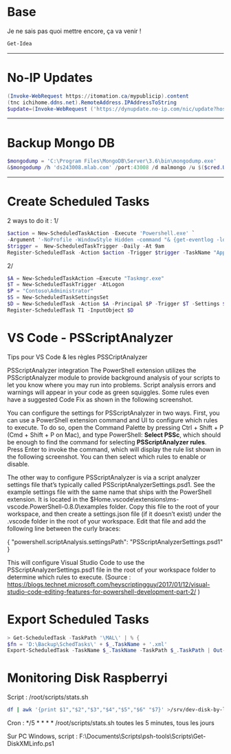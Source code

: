 <!-- TITLE: Powershell -->
<!-- SUBTITLE: Stuff PowerShell -->

# Base

Je ne sais pas quoi mettre encore, ça va venir !


```powershell
Get-Idea
```


-----


# No-IP Updates

```powershell
(Invoke-WebRequest https://itomation.ca/mypublicip).content
(tnc ichihome.ddns.net).RemoteAddress.IPAddressToString
$update=(Invoke-WebRequest ('https://dynupdate.no-ip.com/nic/update?hostname='+$HostRecord + '&myip='+$IPAddress) -Credential $Cred).content 
```


-----


# Backup Mongo DB
```powershell
$mongodump = 'C:\Program Files\MongoDB\Server\3.6\bin\mongodump.exe'
&$mongodump /h 'ds243008.mlab.com' /port:43008 /d malmongo /u $($cred.UserName) /p $($cred.GetNetworkCredential().password) /o D:\Backup\Mongo
```


-----


# Create Scheduled Tasks
2 ways to do it :
1/
```powershell
$action = New-ScheduledTaskAction -Execute 'Powershell.exe' `
-Argument '-NoProfile -WindowStyle Hidden -command "& {get-eventlog -logname Application -After ((get-date).AddDays(-1)) | Export-Csv -Path c:\fso\applog.csv -Force -NoTypeInformation}"'
$trigger =  New-ScheduledTaskTrigger -Daily -At 9am
Register-ScheduledTask -Action $action -Trigger $trigger -TaskName "AppLog" -Description "Daily dump of Applog"
```

2/
```powershell
$A = New-ScheduledTaskAction –Execute "Taskmgr.exe"
$T = New-ScheduledTaskTrigger -AtLogon
$P = "Contoso\Administrator"
$S = New-ScheduledTaskSettingsSet
$D = New-ScheduledTask -Action $A -Principal $P -Trigger $T -Settings $S
Register-ScheduledTask T1 -InputObject $D
```

# VS Code - PSScriptAnalyzer
Tips pour VS Code & les règles PSSCriptAnalyzer

PSScriptAnalyzer integration
The PowerShell extension utilizes the PSScriptAnalyzer module to provide background analysis of your scripts to let you know where you may run into problems. Script analysis errors and warnings will appear in your code as green squiggles. Some rules even have a suggested Code Fix as shown in the following screenshot.

You can configure the settings for PSScriptAnalyzer in two ways. First, you can use a PowerShell extension command and UI to configure which rules to execute. To do so, open the Command Palette by pressing Ctrl + Shift + P (Cmd + Shift + P on Mac), and type PowerShell: **Select PSSc**, which should be enough to find the command for selecting **PSScriptAnalyzer rules**. Press Enter to invoke the command, which will display the rule list shown in the following screenshot. You can then select which rules to enable or disable.

The other way to configure PSScriptAnalyzer is via a script analyzer settings file that’s typically called PSScriptAnalyzerSettings.psd1. See the example settings file with the same name that ships with the PowerShell extension. It is located in the $Home\.vscode\extensions\ms-vscode.PowerShell-0.8.0\examples folder. Copy this file to the root of your workspace, and then create a settings.json file (if it doesn’t exist) under the .vscode folder in the root of your workspace. Edit that file and add the following line between the curly braces:

{
"powershell.scriptAnalysis.settingsPath": "PSScriptAnalyzerSettings.psd1"
}

This will configure Visual Studio Code to use the PSScriptAnalyzerSettings.psd1 file in the root of your workspace folder to determine which rules to execute.
(Source : https://blogs.technet.microsoft.com/heyscriptingguy/2017/01/12/visual-studio-code-editing-features-for-powershell-development-part-2/ )

# Export Scheduled Tasks
```powershell
> Get-ScheduledTask -TaskPath '\MAL\' | % {
$fn = 'D:\Backup\SchedTasks\' + $_.TaskName + '.xml'
Export-ScheduledTask -TaskName $_.TaskName -TaskPath $_.TaskPath | Out-File $fn}
```

# Monitoring Disk Raspberryi
Script : /root/scripts/stats.sh

```bash
df | awk '{print $1","$2","$3","$4","$5","$6" "$7}' >/srv/dev-disk-by-label-DATA500/website/MAL_HOME/raspdisk.txt
```

Cron : \*/5 * * * * /root/scripts/stats.sh
toutes les 5 minutes, tous les jours

Sur PC Windows, script : F:\Documents\Scripts\psh-tools\Scripts\Get-DiskXMLinfo.ps1